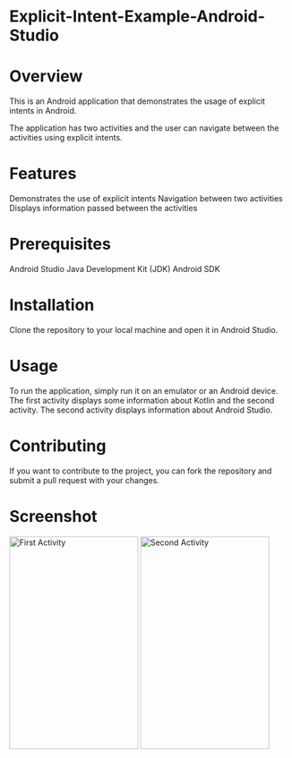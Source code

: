 # Explicit-Intent-Example-Android-Studio

# Overview
This is an Android application that demonstrates the usage of explicit intents in Android. 

The application has two activities and the user can navigate between the activities using explicit intents.

# Features
Demonstrates the use of explicit intents
Navigation between two activities
Displays information passed between the activities
# Prerequisites
Android Studio
Java Development Kit (JDK)
Android SDK
# Installation
Clone the repository to your local machine and open it in Android Studio.

# Usage
To run the application, simply run it on an emulator or an Android device. 
The first activity displays some information about Kotlin and the second activity. The second activity displays information about Android Studio.

# Contributing
If you want to contribute to the project, you can fork the repository and submit a pull request with your changes.

# Screenshot

<img src="https://user-images.githubusercontent.com/71398791/217308202-978f4861-6bbc-49e3-95c0-211628d25bf0.jpg" alt="First Activity" width="230" height="380"/>
<img src="https://user-images.githubusercontent.com/71398791/217308224-7cc047a0-1edf-45ea-9e98-1e1d50ab29ea.jpg" alt="Second Activity" width="230" height="380"/>
